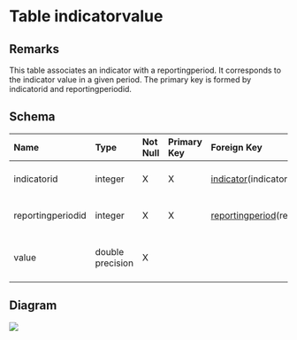 # Table indicatorvalue #
## Remarks ##
This table associates an indicator with a reportingperiod. It corresponds to the indicator value in a given period.
The primary key is formed by indicatorid and reportingperiodid.

## Schema ##
| **Name** | **Type** | **Not Null** | **Primary Key** | **Foreign Key** | **Remarks** |
|:---------|:---------|:-------------|:----------------|:----------------|:------------|
| indicatorid | integer  | X            | X               | [indicator](indicator.md)(indicatorid) | This is a foreign key to the table indicator. |
| reportingperiodid | integer  | X            | X               | [reportingperiod](reportingperiod.md)(reportingperiodid) | This is a foreign key to the table reportingperiod. |
| value    | double precision | X            |                 |                 | This is the value of the indicator at the given period. |

## Diagram ##
<img src='http://www.sigmah.org/svg_load.php?file=http://sigma-h.googlecode.com/svn/wiki/diagrams/indicatorvalue.svg' />
